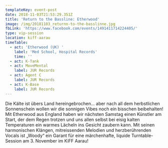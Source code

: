 ```yaml
---
templateKey: event-post
date: 2018-11-03T21:53:29.351Z
title: 'Return to the Bassline: Etherwood'
image: /img/20181103_returnn-to-the-basslinne.jpg
fbLink: 'https://www.facebook.com/events/1491411714224405/'
type: vip-session
location: kiff-aarau
timeTable:
  - act: 'Etherwood (UK) '
    label: 'Med School, Hospital Records'
    time: ''
  - act: K-Tank
  - act: MoveMental
    label: JUR Records
  - act: Agent C
    label: JUR Records
  - act: K-Base
    label: JUR Records
---
```

Die Kälte ist übers Land hereingebrochen… aber nach all dem herbstlichen Sonnenschein wollen wir die sonnigen Vibes noch ein bisschen beibehalten! Mit Etherwood aus England haben wir nächsten Samstag einen Künstler am Start, der dem Regen trotzen und uns allen selbst bei eisig kalten Temperaturen ein warmes Lächeln ins Gesicht zaubern kann. Mit seinen harmonischen Klängen, mitreissenden Melodien und herzberührenden Vocals ist „Woody“ ein Garant für eine märchenhafte, liquide Turntable-Session am 3. November im KiFF Aarau!
